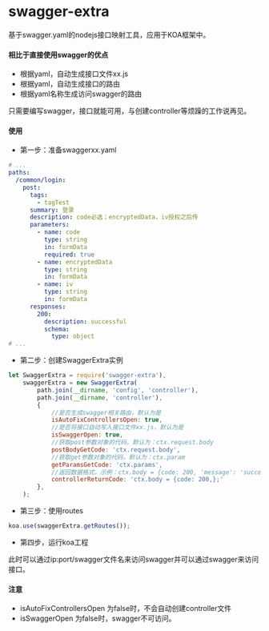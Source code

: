 # swagger-extra
基于swagger.yaml的nodejs接口映射工具，应用于KOA框架中。

#### 相比于直接使用swagger的优点

* 根据yaml，自动生成接口文件xx.js
* 根据yaml，自动生成接口的路由
* 根据yaml名称生成访问swagger的路由

只需要编写swagger，接口就能可用，与创建controller等烦躁的工作说再见。

#### 使用

* 第一步：准备swaggerxx.yaml

```yaml
# ...
paths:
  /common/login:
    post:
      tags:
        - tagTest
      summary: 登录
      description: code必选；encryptedData，iv授权之后传
      parameters:
        - name: code
          type: string
          in: formData
          required: true
        - name: encryptedData
          type: string
          in: formData
        - name: iv
          type: string
          in: formData
      responses:
        200:
          description: successful
          schema:
            type: object
# ...
```

* 第二步：创建SwaggerExtra实例

```javascript
let SwaggerExtra = require('swagger-extra'),
    swaggerExtra = new SwaggerExtra(
        path.join(__dirname, 'config', 'controller'),
        path.join(__dirname, 'controller'),
        {
            //是否生成swagger相关路由，默认为是
            isAutoFixControllersOpen: true, 
            //是否将接口自动写入接口文件xx.js，默认为是
            isSwaggerOpen: true,
            //获取post参数对象的代码，默认为：ctx.request.body
            postBodyGetCode: 'ctx.request.body',
            //获取get参数对象的代码，默认为：ctx.param
            getParamsGetCode: 'ctx.params',
            //返回数据格式，示例：ctx.body = {code: 200, 'message': 'success', data: {}}
            controllerReturnCode: 'ctx.body = {code: 200,};'
        },
    );
```
* 第三步：使用routes

```javascript
koa.use(swaggerExtra.getRoutes());
```
* 第四步，运行koa工程

此时可以通过ip:port/swagger文件名来访问swagger并可以通过swagger来访问接口。

#### 注意

* isAutoFixControllersOpen 为false时，不会自动创建controller文件
* isSwaggerOpen 为false时，swagger不可访问。